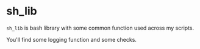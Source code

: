# sh_lib

`sh_lib` is bash library with some common function used across my scripts.

You'll find some logging function and some checks.
